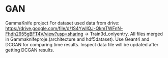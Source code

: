 # GAN
GammaKnife project 
For dataset used data from drive: https://drive.google.com/file/d/1S4YwIlQJ-QkmTWFnN-Fhdh2955gBFT4V/view?usp=sharing -> Train3d_onlyentry,  All files merged in Gammaknifeproje.(architecture and hdf5dataset).
Use Geant4 and DCGAN for comparing time results. 
Inspect data file will be updated after getting DCGAN results.
